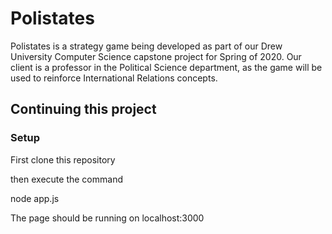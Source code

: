 # Polistates
Polistates is a strategy game being developed as part of our Drew University Computer Science capstone project
 for Spring of 2020. Our client is a professor in the Political Science department, as the game will be used to reinforce International Relations concepts.

## Continuing this project

### Setup

First clone this repository

then execute the command

node app.js

The page should be running on localhost:3000
